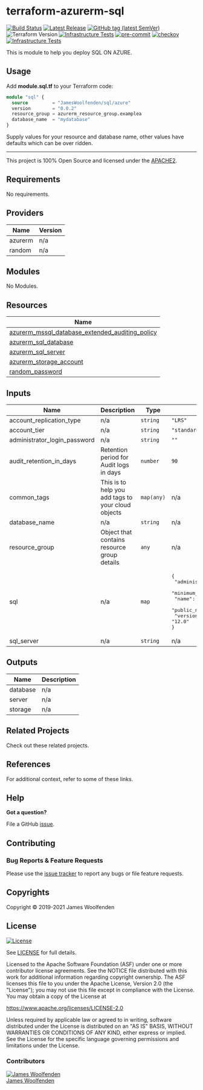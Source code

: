 # terraform-azurerm-sql

[![Build Status](https://github.com/JamesWoolfenden/terraform-azurerm-sql/workflows/Verify%20and%20Bump/badge.svg?branch=master)](https://github.com/JamesWoolfenden/terraform-azurerm-sql)
[![Latest Release](https://img.shields.io/github/release/JamesWoolfenden/terraform-azurerm-sql.svg)](https://github.com/JamesWoolfenden/terraform-azurerm-sql/releases/latest)
[![GitHub tag (latest SemVer)](https://img.shields.io/github/tag/JamesWoolfenden/terraform-azurerm-sql.svg?label=latest)](https://github.com/JamesWoolfenden/terraform-azurerm-sql/releases/latest)
![Terraform Version](https://img.shields.io/badge/tf-%3E%3D0.14.0-blue.svg)
[![Infrastructure Tests](https://www.bridgecrew.cloud/badges/github/JamesWoolfenden/terraform-azurerm-sql/cis_aws)](https://www.bridgecrew.cloud/link/badge?vcs=github&fullRepo=JamesWoolfenden%2Fterraform-azurerm-sql&benchmark=CIS+AWS+V1.2)
[![pre-commit](https://img.shields.io/badge/pre--commit-enabled-brightgreen?logo=pre-commit&logoColor=white)](https://github.com/pre-commit/pre-commit)
[![checkov](https://img.shields.io/badge/checkov-verified-brightgreen)](https://www.checkov.io/)
[![Infrastructure Tests](https://www.bridgecrew.cloud/badges/github/jameswoolfenden/terraform-azurerm-sql/general)](https://www.bridgecrew.cloud/link/badge?vcs=github&fullRepo=JamesWoolfenden%2Fterraform-azurerm-sql&benchmark=INFRASTRUCTURE+SECURITY)

This is module to help you deploy SQL ON AZURE.

## Usage

Add **module.sql.tf** to your Terraform code:

```terraform
module "sql" {
  source         = "JamesWoolfenden/sql/azure"
  version        = "0.0.2"
  resource_group = azurerm_resource_group.examplea
  database_name  = "mydatabase"
}
```

Supply values for your resource and database name, other values have defaults which can be over ridden.

---

This project is 100% Open Source and licensed under the [APACHE2](LICENSE).

<!-- BEGINNING OF PRE-COMMIT-TERRAFORM DOCS HOOK -->
## Requirements

No requirements.

## Providers

| Name | Version |
|------|---------|
| azurerm | n/a |
| random | n/a |

## Modules

No Modules.

## Resources

| Name |
|------|
| [azurerm_mssql_database_extended_auditing_policy](https://registry.terraform.io/providers/hashicorp/azurerm/latest/docs/resources/mssql_database_extended_auditing_policy) |
| [azurerm_sql_database](https://registry.terraform.io/providers/hashicorp/azurerm/latest/docs/resources/sql_database) |
| [azurerm_sql_server](https://registry.terraform.io/providers/hashicorp/azurerm/latest/docs/resources/sql_server) |
| [azurerm_storage_account](https://registry.terraform.io/providers/hashicorp/azurerm/latest/docs/resources/storage_account) |
| [random_password](https://registry.terraform.io/providers/hashicorp/random/latest/docs/resources/password) |

## Inputs

| Name | Description | Type | Default | Required |
|------|-------------|------|---------|:--------:|
| account\_replication\_type | n/a | `string` | `"LRS"` | no |
| account\_tier | n/a | `string` | `"standard"` | no |
| administrator\_login\_password | n/a | `string` | `""` | no |
| audit\_retention\_in\_days | Retention period for Audit logs in days | `number` | `90` | no |
| common\_tags | This is to help you add tags to your cloud objects | `map(any)` | n/a | yes |
| database\_name | n/a | `string` | n/a | yes |
| resource\_group | Object that contains resource group details | `any` | n/a | yes |
| sql | n/a | `map` | <pre>{<br>  "administrator_login": "sqlman",<br>  "minimum_tls_version": "1.2",<br>  "name": "mymssqlserver",<br>  "public_network_access_enabled": false,<br>  "version": "12.0"<br>}</pre> | no |
| sql\_server | n/a | `string` | n/a | yes |

## Outputs

| Name | Description |
|------|-------------|
| database | n/a |
| server | n/a |
| storage | n/a |
<!-- END OF PRE-COMMIT-TERRAFORM DOCS HOOK -->

## Related Projects

Check out these related projects.

## References

For additional context, refer to some of these links.

## Help

**Got a question?**

File a GitHub [issue](https://github.com/JamesWoolfenden/terraform-azurerm-sql/issues).

## Contributing

### Bug Reports & Feature Requests

Please use the [issue tracker](https://github.com/JamesWoolfenden/terraform-azurerm-sql/issues) to report any bugs or file feature requests.

## Copyrights

Copyright © 2019-2021 James Woolfenden

## License

[![License](https://img.shields.io/badge/License-Apache%202.0-blue.svg)](https://opensource.org/licenses/Apache-2.0)

See [LICENSE](LICENSE) for full details.

Licensed to the Apache Software Foundation (ASF) under one
or more contributor license agreements. See the NOTICE file
distributed with this work for additional information
regarding copyright ownership. The ASF licenses this file
to you under the Apache License, Version 2.0 (the
"License"); you may not use this file except in compliance
with the License. You may obtain a copy of the License at

<https://www.apache.org/licenses/LICENSE-2.0>

Unless required by applicable law or agreed to in writing,
software distributed under the License is distributed on an
"AS IS" BASIS, WITHOUT WARRANTIES OR CONDITIONS OF ANY
KIND, either express or implied. See the License for the
specific language governing permissions and limitations
under the License.

### Contributors

[![James Woolfenden][jameswoolfenden_avatar]][jameswoolfenden_homepage]<br/>[James Woolfenden][jameswoolfenden_homepage]

[jameswoolfenden_homepage]: https://github.com/jameswoolfenden
[jameswoolfenden_avatar]: https://github.com/jameswoolfenden.png?size=150
[github]: https://github.com/jameswoolfenden
[linkedin]: https://www.linkedin.com/in/jameswoolfenden/
[twitter]: https://twitter.com/JimWoolfenden
[share_twitter]: https://twitter.com/intent/tweet/?text=terraform-azurerm-sql&url=https://github.com/JamesWoolfenden/terraform-azurerm-sql
[share_linkedin]: https://www.linkedin.com/shareArticle?mini=true&title=terraform-azurerm-sql&url=https://github.com/JamesWoolfenden/terraform-azurerm-sql
[share_reddit]: https://reddit.com/submit/?url=https://github.com/JamesWoolfenden/terraform-azurerm-sql
[share_facebook]: https://facebook.com/sharer/sharer.php?u=https://github.com/JamesWoolfenden/terraform-azurerm-sql
[share_email]: mailto:?subject=terraform-azurerm-sql&body=https://github.com/JamesWoolfenden/terraform-azurerm-sql
